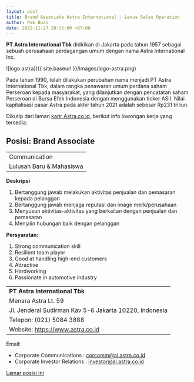 ```yaml
---
layout: post
title: Brand Associate Astra International - Lexus Sales Operation
author: Pak Budi
date: 2022-11-27 20:35:00 +07:00
---
```


**PT Astra International Tbk** didirikan di Jakarta pada tahun 1957 sebagai sebuah perusahaan perdagangan umum dengan nama Astra International Inc.

![logo astra]({{ site.baseurl }}/images/logo-astra.png)

Pada tahun 1990, telah dilakukan perubahan nama menjadi PT Astra International Tbk, dalam rangka penawaran umum perdana saham Perseroan kepada masyarakat, yang dilanjutkan dengan pencatatan saham Perseroan di Bursa Efek Indonesia dengan menggunakan ticker ASII. Nilai kapitalisasi pasar Astra pada akhir tahun 2021 adalah sebesar Rp231 triliun.

Dikutip dari laman [karir Astra.co.id](https://career.astra.co.id/lowongan), berikut info lowongan kerja yang tersedia:

## Posisi: Brand Associate ##

| |
|---|
| Communication |
| Lulusan Baru & Mahasiswa |

**Deskripsi**

1. Bertanggung jawab melakukan aktivitas penjualan dan pemasaran kepada pelanggan
2. Bertanggung jawab menjaga reputasi dan image merk/perusahaan
3. Menyusun aktivitas-aktivitas yang berkaitan dengan penjualan dan pemasaran
4. Menjalin hubungan baik dengan pelanggan

**Persyaratan:**

1. Strong communication skill
2. Resilient team player
3. Good at handling high-end customers
4. Attractive
5. Hardworking
6. Passionate in automotive industry

| |
|---|
| **PT Astra International Tbk** |
| Menara Astra Lt. 59 |
| Jl. Jenderal Sudirman Kav 5-6 Jakarta 10220, Indonesia |
| Telepon: (021) 5084 3888 |
| Website: https://www.astra.co.id |
Email:
* Corporate Communications : corcomm@ai.astra.co.id
* Corporate Investor Relations : investor@ai.astra.co.id

<div class="apply"><a href="https://career.astra.co.id/lowongan/lowongan-detail-page/9194/Brand%20Associate">Lamar posisi ini</a></div>
